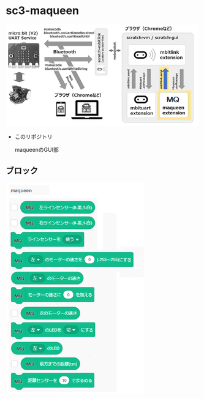 # sc3-maqueen

![](images/mbituart.png)

- このリポジトリ

	maqueenのGUI部

## ブロック

![](images/blocks-mq.png)

